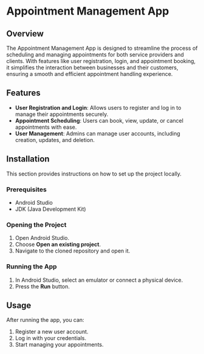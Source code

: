 # Appointment Management App

## Overview

The Appointment Management App is designed to streamline the process of scheduling and managing appointments for both service providers and clients. With features like user registration, login, and appointment booking, it simplifies the interaction between businesses and their customers, ensuring a smooth and efficient appointment handling experience.

## Features

- **User Registration and Login**: Allows users to register and log in to manage their appointments securely.
- **Appointment Scheduling**: Users can book, view, update, or cancel appointments with ease.
- **User Management**: Admins can manage user accounts, including creation, updates, and deletion.

## Installation

This section provides instructions on how to set up the project locally.

### Prerequisites

- Android Studio
- JDK (Java Development Kit)

### Opening the Project
1. Open Android Studio.
2. Choose **Open an existing project**.
3. Navigate to the cloned repository and open it.

### Running the App
1. In Android Studio, select an emulator or connect a physical device.
2. Press the **Run** button.

## Usage

After running the app, you can:

1. Register a new user account.
2. Log in with your credentials.
3. Start managing your appointments.
